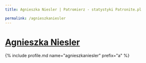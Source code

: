 ```yaml
---
title: Agnieszka Niesler | Patromierz - statystyki Patronite.pl

permalink: /agnieszkaniesler
---
```


# [Agnieszka Niesler](https://patronite.pl/agnieszkaniesler)

{% include profile.md name="agnieszkaniesler" prefix="a" %}
